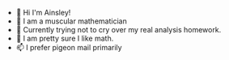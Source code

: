 - 👋 Hi I'm Ainsley!
- 👀 I am a muscular mathematician 
- 🌱 Currently trying not to cry over my real analysis homework.
- 💞️ I am pretty sure I like math.
- 📫 I prefer pigeon mail primarily

<!---
ainsleywilliams/ainsleywilliams is a ✨ special ✨ repository because its `README.md` (this file) appears on your GitHub profile.
You can click the Preview link to take a look at your changes.
--->
